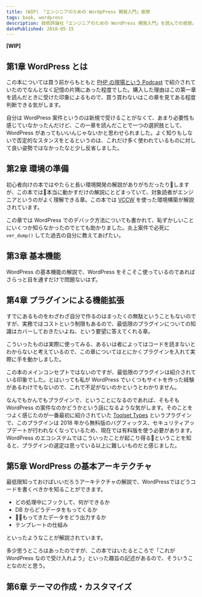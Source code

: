```yaml
---
title: (WIP) 「エンジニアのための WordpPress 開発入門」感想
tags: book, wordpress
description: 技術評論社「エンジニアのための WordPress 開発入門」を読んでの感想。
datePublished: 2018-05-15
---
```


**[WIP]**

## 第1章 WordPress とは

この本については買う前からもともと [PHP の現場という Podcast](https://php-genba.shin1x1.com/) で紹介されていたのでなんとなく記憶の片隅にあった程度でした。購入した理由はこの第一章を読んだときに受けた印象によるもので、買う買わないはこの章を見てある程度判断できる気がします。

自分は WordPress 案件というのは新規で受けることがなくて、あまり必要性も感じていなかったんだけど、この一章を読んだことで一つの選択肢として、WordPress があってもいいんじゃないかと思わせられました。よく知りもしないで否定的なスタンスをとるというのは、これだけ多く使われているものに対して良い姿勢ではなかったなと少し反省しました。

## 第2章 環境の準備

初心者向けの本ではやたらと長い環境開発の解説がありがちだったりしますが、この本では本当に動かすだけの解説にとどまっていて、対象読者がエンジニアというのがよく理解できる章。この本では [VCCW](http://vccw.cc/) を使った環境構築が解説されています。

この章では WordPress でのデバック方法についても書かれて、恥ずかしいことにいくつか知らなかったのでとても助かりました。炎上案件で必死に `ver_dump()` してた過去の自分に教えてあげたい。

## 第3章 基本機能

WordPress の基本機能の解説で、WordPress をそこそこ使っているのであればさらっと目を通すだけで問題ないはず。

## 第4章 プラグインによる機能拡張

すでにあるものをわざわざ自分で作るのはまったくの無駄ということもないのですが、実務ではコストという制限もあるので、最低限のプラグインについての知識はカバーしておきたいよね、という要望に答えてくれる章。

こういったものは実際に使ってみる、あるいは者によってはコードを読まないとわからないと考えているので、この章についてはとにかくプラグインを入れて実際に手を動かしました。

この本のメインコンセプトではないのですが、最低限のプラグインは紹介されている印象でした。とはいっても私が WordPress でいくつもサイトを作った経験があるわけでもないので、これで不足がないのかというとわかりません。

なんでもかんでもプラグインで、ということになるのであれば、そもそも WordPress の案件なのかどうかという話になるような気がします。そのことをつよく感じたのが一番最初に紹介されていた [Toolset Types](https://wordpress.org/plugins/types/) というプラグインで、このプラグインは 2018 年から無料版のバグフィックス、セキュリティアップデートが行われなくなっているため、現在では有料版を使う必要があります。WordPress のエコシステムではこういったことが起こり得るということを知ると、プラグインの選定は思っている以上に難しいものだと感じました。

## 第5章 WordPress の基本アーキテクチャ

最低限知っておけばいいだろうアーキテクチャの解説で、WordPressではどうコードを書くべきかを知ることができます。

- どの処理中にフックして、何ができるか
- DB からどうデータをもってくるか
- もってきたデータをどう出力するか
- テンプレートの仕組み

といったようなことが解説されています。

多少思うところはあったのですが、この本ではいたるところで「これが WordPress なので受け入れよう」といった趣旨の記述があるので、そういうことなのだと思う。

## 第6章 テーマの作成・カスタマイズ
